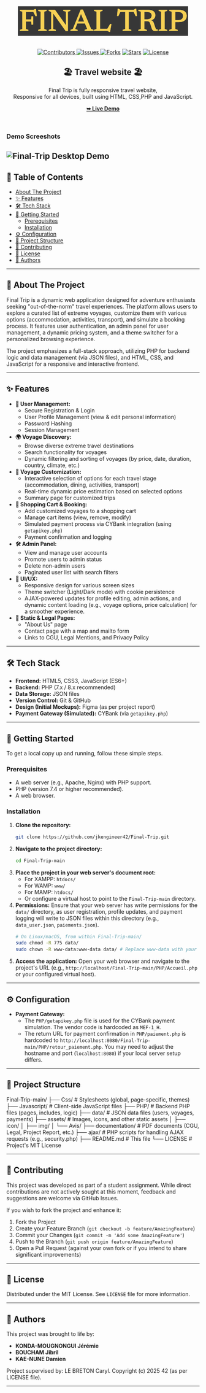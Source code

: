 <div align="center">
 <img src="documentation/readme-images/logo.png" />
  <br />
 <br />
<p align="center">
  <a href="https://github.com/jkengineer42/Final-Trip">
    <img src="https://img.shields.io/github/contributors/jkengineer42/Final-Trip.svg?style=for-the-badge" alt="Contributors" /> </a>
  <a href="https://github.com/jkengineer42/Final-Trip/issues">
    <img alt="Issues" src="https://img.shields.io/github/issues/jkengineer42/Final-Trip?style=for-the-badge">
    </a>
  <a href="https://github.com/jkengineer42/Final-Trip/network/members">
    <img alt="Forks" src="https://img.shields.io/github/forks/jkengineer42/Final-Trip.svg?style=for-the-badge"></a>
  <a href="https://github.com/jkengineer42/Final-Trip/stargazers">
    <img alt="Stars" src="https://img.shields.io/github/stars/jkengineer42/Final-Trip.svg?style=for-the-badge"></a>
  <a href="https://raw.githubusercontent.com/jkengineer42/Final-Trip/main/LICENSE">
    <img src="https://img.shields.io/badge/License-MIT-blue?style=for-the-badge" alt="License" /> </a>
</p>

  


  <h2 align="center">🏖️ Travel website 🏖️ </h2>

  Final Trip is fully responsive travel website, <br />Responsive for all devices, built using HTML, CSS,PHP and JavaScript.

  <a href="#"><strong>➥ Live Demo</strong></a>

</div>

<br />

### Demo Screeshots

![Final-Trip Desktop Demo](#)
---

## 📜 Table of Contents

- [About The Project](#-about-the-project)
- [✨ Features](#-features)
- [🛠️ Tech Stack](#️-tech-stack)
- [🚀 Getting Started](#-getting-started)
  - [Prerequisites](#prerequisites)
  - [Installation](#installation)
- [⚙️ Configuration](#️-configuration)
- [📂 Project Structure](#-project-structure)
- [🤝 Contributing](#-contributing)
- [📄 License](#-license)
- [👥 Authors](#-authors)

---

## 📖 About The Project

Final Trip is a dynamic web application designed for adventure enthusiasts seeking "out-of-the-norm" travel experiences. The platform allows users to explore a curated list of extreme voyages, customize them with various options (accommodation, activities, transport), and simulate a booking process. It features user authentication, an admin panel for user management, a dynamic pricing system, and a theme switcher for a personalized browsing experience.

The project emphasizes a full-stack approach, utilizing PHP for backend logic and data management (via JSON files), and HTML, CSS, and JavaScript for a responsive and interactive frontend.

---

## ✨ Features

*   **👤 User Management:**
    *   Secure Registration & Login
    *   User Profile Management (view & edit personal information)
    *   Password Hashing
    *   Session Management
*   **🌍 Voyage Discovery:**
    *   Browse diverse extreme travel destinations
    *   Search functionality for voyages
    *   Dynamic filtering and sorting of voyages (by price, date, duration, country, climate, etc.)
*   **🎨 Voyage Customization:**
    *   Interactive selection of options for each travel stage (accommodation, dining, activities, transport)
    *   Real-time dynamic price estimation based on selected options
    *   Summary page for customized trips
*   **🛒 Shopping Cart & Booking:**
    *   Add customized voyages to a shopping cart
    *   Manage cart items (view, remove, modify)
    *   Simulated payment process via CYBank integration (using `getapikey.php`)
    *   Payment confirmation and logging
*   **🛠️ Admin Panel:**
    *   View and manage user accounts
    *   Promote users to admin status
    *   Delete non-admin users
    *   Paginated user list with search filters
*   **🎨 UI/UX:**
    *   Responsive design for various screen sizes
    *   Theme switcher (Light/Dark mode) with cookie persistence
    *   AJAX-powered updates for profile editing, admin actions, and dynamic content loading (e.g., voyage options, price calculation) for a smoother experience.
*   **📄 Static & Legal Pages:**
    *   "About Us" page
    *   Contact page with a map and mailto form
    *   Links to CGU, Legal Mentions, and Privacy Policy

---

## 🛠️ Tech Stack

*   **Frontend:** HTML5, CSS3, JavaScript (ES6+)
*   **Backend:** PHP (7.x / 8.x recommended)
*   **Data Storage:** JSON files
*   **Version Control:** Git & GitHub
*   **Design (Initial Mockups):** Figma (as per project report)
*   **Payment Gateway (Simulated):** CYBank (via `getapikey.php`)

---

## 🚀 Getting Started

To get a local copy up and running, follow these simple steps.

### Prerequisites

*   A web server (e.g., Apache, Nginx) with PHP support.
*   PHP (version 7.4 or higher recommended).
*   A web browser.

### Installation

1.  **Clone the repository:**
    ```sh
    git clone https://github.com/jkengineer42/Final-Trip.git
    ```
2.  **Navigate to the project directory:**
    ```sh
    cd Final-Trip-main
    ```
3.  **Place the project in your web server's document root:**
    *   For XAMPP: `htdocs/`
    *   For WAMP: `www/`
    *   For MAMP: `htdocs/`
    *   Or configure a virtual host to point to the `Final-Trip-main` directory.
4.  **Permissions:**
    Ensure that your web server has write permissions for the `data/` directory, as user registration, profile updates, and payment logging will write to JSON files within this directory (e.g., `data_user.json`, `paiements.json`).
    ```sh
    # On Linux/macOS, from within Final-Trip-main/
    sudo chmod -R 775 data/
    sudo chown -R www-data:www-data data/ # Replace www-data with your web server's user/group
    ```
5.  **Access the application:**
    Open your web browser and navigate to the project's URL (e.g., `http://localhost/Final-Trip-main/PHP/Accueil.php` or your configured virtual host).

---

## ⚙️ Configuration

*   **Payment Gateway:**
    *   The `PHP/getapikey.php` file is used for the CYBank payment simulation. The vendor code is hardcoded as `MEF-1_H`.
    *   The return URL for payment confirmation in `PHP/paiement.php` is hardcoded to `http://localhost:8080/Final-Trip-main/PHP/retour_paiement.php`. You may need to adjust the hostname and port (`localhost:8080`) if your local server setup differs.

---

## 📂 Project Structure
Final-Trip-main/
├── Css/ # Stylesheets (global, page-specific, themes)
├── Javascript/ # Client-side JavaScript files
├── PHP/ # Backend PHP files (pages, includes, logic)
├── data/ # JSON data files (users, voyages, payments)
├── assets/ # Images, icons, and other static assets
│ ├── icon/
│ ├── img/
│ └── Avis/
├── documentation/ # PDF documents (CGU, Legal, Project Report, etc.)
├── ajax/ # PHP scripts for handling AJAX requests (e.g., security.php)
├── README.md # This file
└── LICENSE # Project's MIT License

---

## 🤝 Contributing

This project was developed as part of a student assignment. While direct contributions are not actively sought at this moment, feedback and suggestions are welcome via GitHub Issues.

If you wish to fork the project and enhance it:

1.  Fork the Project
2.  Create your Feature Branch (`git checkout -b feature/AmazingFeature`)
3.  Commit your Changes (`git commit -m 'Add some AmazingFeature'`)
4.  Push to the Branch (`git push origin feature/AmazingFeature`)
5.  Open a Pull Request (against your own fork or if you intend to share significant improvements)

---

## 📄 License

Distributed under the MIT License. See `LICENSE` file for more information.

---

## 👥 Authors

This project was brought to life by:

*   **KONDA-MOUGNONGUI Jérémie**
*   **BOUCHAM Jibril**
*   **KAE-NUNE Damien**

Project supervised by: LE BRETON Caryl.
Copyright (c) 2025 42 (as per LICENSE file).

---
